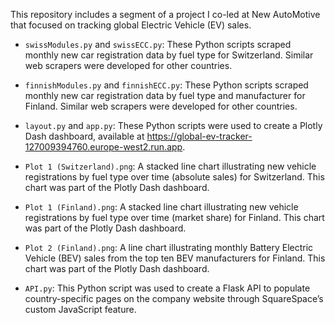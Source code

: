 This repository includes a segment of a project I co-led at New AutoMotive that focused on tracking global Electric Vehicle (EV) sales.

* `swissModules.py` and `swissECC.py`: These Python scripts scraped monthly new car registration data by fuel type for Switzerland. Similar web scrapers were developed for other countries.

* `finnishModules.py` and `finnishECC.py`: These Python scripts scraped monthly new car registration data by fuel type and manufacturer for Finland. Similar web scrapers were developed for other countries.

* `layout.py` and `app.py`: These Python scripts were used to create a Plotly Dash dashboard, available at https://global-ev-tracker-127009394760.europe-west2.run.app. 

* `Plot 1 (Switzerland).png`: A stacked line chart illustrating new vehicle registrations by fuel type over time (absolute sales) for Switzerland. This chart was part of the Plotly Dash dashboard.

* `Plot 1 (Finland).png`: A stacked line chart illustrating new vehicle registrations by fuel type over time (market share) for Finland. This chart was part of the Plotly Dash dashboard.

* `Plot 2 (Finland).png`: A line chart illustrating monthly Battery Electric Vehicle (BEV) sales from the top ten BEV manufacturers for Finland. This chart was part of the Plotly Dash dashboard.

* `API.py`: This Python script was used to create a Flask API to populate country-specific pages on the company website through SquareSpace’s custom JavaScript feature.
